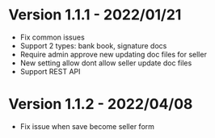 # Version 1.1.1 - 2022/01/21
- Fix common issues
- Support 2 types: bank book, signature docs
- Require admin approve new updating doc files for seller
- New setting allow dont allow seller update doc files
- Support REST API

# Version 1.1.2 - 2022/04/08
- Fix issue when save become seller form
